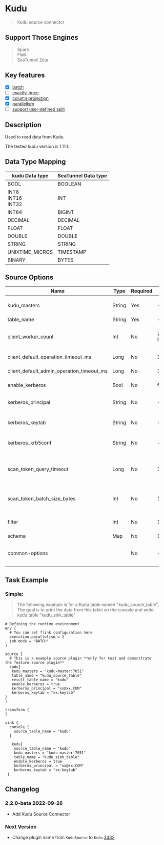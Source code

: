 # Kudu

> Kudu source connector

## Support Those Engines

> Spark<br/>
> Flink<br/>
> SeaTunnel Zeta<br/>

## Key features

- [x] [batch](../../concept/connector-v2-features.md)
- [ ] [exactly-once](../../concept/connector-v2-features.md)
- [x] [column projection](../../concept/connector-v2-features.md)
- [x] [parallelism](../../concept/connector-v2-features.md)
- [ ] [support user-defined split](../../concept/connector-v2-features.md)

## Description

Used to read data from Kudu.

The tested kudu version is 1.11.1.

## Data Type Mapping

|      kudu Data type      | SeaTunnel Data type |
|--------------------------|---------------------|
| BOOL                     | BOOLEAN             |
| INT8<br/>INT16<br/>INT32 | INT                 |
| INT64                    | BIGINT              |
| DECIMAL                  | DECIMAL             |
| FLOAT                    | FLOAT               |
| DOUBLE                   | DOUBLE              |
| STRING                   | STRING              |
| UNIXTIME_MICROS          | TIMESTAMP           |
| BINARY                   | BYTES               |

## Source Options

|                   Name                    |  Type  | Required |                    Default                     |                                               Description                                                |
|-------------------------------------------|--------|----------|------------------------------------------------|----------------------------------------------------------------------------------------------------------|
| kudu_masters                              | String | Yes      | -                                              | Kudu master address. Separated by ',',such as '192.168.88.110:7051'.                                     |
| table_name                                | String | Yes      | -                                              | The name of kudu table.                                                                                  |
| client_worker_count                       | Int    | No       | 2 * Runtime.getRuntime().availableProcessors() | Kudu worker count. Default value is twice the current number of cpu cores.                               |
| client_default_operation_timeout_ms       | Long   | No       | 30000                                          | Kudu normal operation time out.                                                                          |
| client_default_admin_operation_timeout_ms | Long   | No       | 30000                                          | Kudu admin operation time out.                                                                           |
| enable_kerberos                           | Bool   | No       | false                                          | Kerberos principal enable.                                                                               |
| kerberos_principal                        | String | No       | -                                              | Kerberos principal. Note that all zeta nodes require have this file.                                     |
| kerberos_keytab                           | String | No       | -                                              | Kerberos keytab. Note that all zeta nodes require have this file.                                        |
| kerberos_krb5conf                         | String | No       | -                                              | Kerberos krb5 conf. Note that all zeta nodes require have this file.                                     |
| scan_token_query_timeout                  | Long   | No       | 30000                                          | The timeout for connecting scan token. If not set, it will be the same as operationTimeout.              |
| scan_token_batch_size_bytes               | Int    | No       | 1024 * 1024                                    | Kudu scan bytes. The maximum number of bytes read at a time, the default is 1MB.                         |
| filter                                    | Int    | No       | 1024 * 1024                                    | Kudu scan filter expressions,Not supported yet.                                                          |
| schema                                    | Map    | No       | 1024 * 1024                                    | SeaTunnel Schema.                                                                                        |
| common-options                            |        | No       | -                                              | Source plugin common parameters, please refer to [Source Common Options](common-options.md) for details. |

## Task Example

### Simple:

> The following example is for a Kudu table named "kudu_source_table", The goal is to print the data from this table on the console and write kudu table "kudu_sink_table"

```hocon
# Defining the runtime environment
env {
  # You can set flink configuration here
  execution.parallelism = 2
  job.mode = "BATCH"
}

source {
  # This is a example source plugin **only for test and demonstrate the feature source plugin**
  kudu{
   kudu_masters = "kudu-master:7051"
   table_name = "kudu_source_table"
   result_table_name = "kudu"
   enable_kerberos = true
   kerberos_principal = "xx@xx.COM"
   kerberos_keytab = "xx.keytab"
}
}

transform {
}

sink {
  console {
    source_table_name = "kudu"
  }

   kudu{
    source_table_name = "kudu"
    kudu_masters = "kudu-master:7051"
    table_name = "kudu_sink_table"
    enable_kerberos = true
    kerberos_principal = "xx@xx.COM"
    kerberos_keytab = "xx.keytab"
 }
```

## Changelog

### 2.2.0-beta 2022-09-26

- Add Kudu Source Connector

### Next Version

- Change plugin name from `KuduSource` to `Kudu` [3432](https://github.com/apache/seatunnel/pull/3432)

